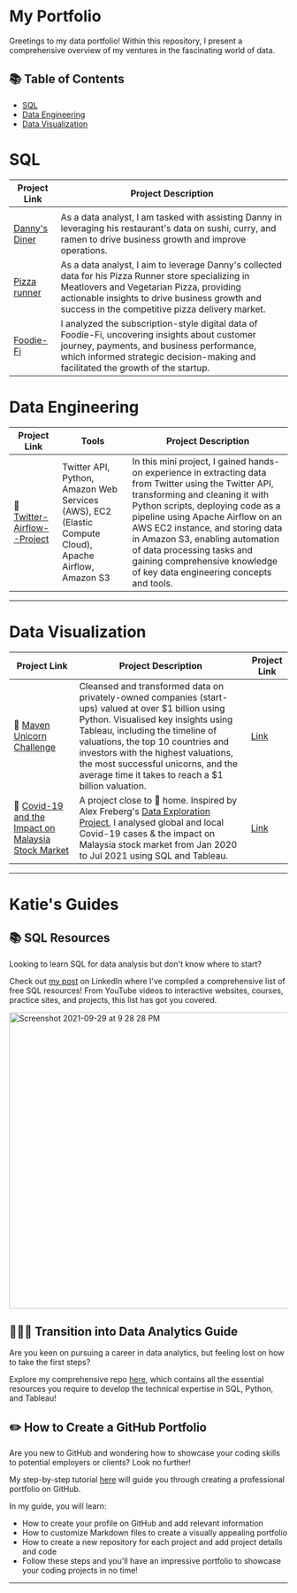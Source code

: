 # My Portfolio

Greetings to my data portfolio! Within this repository, I present a comprehensive overview of my ventures in the fascinating world of data. 

## 📚 Table of Contents
- [SQL](#sql)
- [Data Engineering](#data-engineering)
- [Data Visualization](#Data-Visualization)

# SQL

| Project Link | Project Description | 
|--------|-------|
|  | 
| [Danny's Diner](https://github.com/iamismaill/Serious-SQL/tree/main/8%20Week%20SQL%20Challenge/Case%20Danny's%20Diner)    |   As a data analyst, I am tasked with assisting Danny in leveraging his restaurant's data on sushi, curry, and ramen to drive business growth and improve operations.  | 
| [Pizza runner](https://github.com/iamismaill/Serious-SQL/tree/main/8%20Week%20SQL%20Challenge/Case%20Pizza%20runner)   |   As a data analyst, I aim to leverage Danny's collected data for his Pizza Runner store specializing in Meatlovers and Vegetarian Pizza, providing actionable insights to drive business growth and success in the competitive pizza delivery market.|  
|  [Foodie-Fi](https://github.com/iamismaill/Serious-SQL/tree/main/8%20Week%20SQL%20Challenge/Case%20Study%20Foodie%20FI) |   I analyzed the subscription-style digital data of Foodie-Fi, uncovering insights about customer journey, payments, and business performance, which informed strategic decision-making and facilitated the growth of the startup.  |  






# Data Engineering

| Project Link  | Tools | Project Description | 
|---|---|---|
| 🚗 [Twitter-Airflow--Project](https://github.com/iamismaill/Twitter-Airflow--Project)  | Twitter API, Python, Amazon Web Services (AWS), EC2 (Elastic Compute Cloud), Apache Airflow, Amazon S3 | In this mini project, I gained hands-on experience in extracting data from Twitter using the Twitter API, transforming and cleaning it with Python scripts, deploying code as a pipeline using Apache Airflow on an AWS EC2 instance, and storing data in Amazon S3, enabling automation of data processing tasks and gaining comprehensive knowledge of key data engineering concepts and tools. |
 

***

# Data Visualization 

| Project Link | Project Description | Project Link |
|---|---|---|
| 🦄 [Maven Unicorn Challenge](https://github.com/katiehuangx/Maven-Unicorn-Challenge) | Cleansed and transformed data on privately-owned companies (start-ups) valued at over $1 billion using Python. Visualised key insights using Tableau, including the timeline of valuations, the top 10 countries and investors with the highest valuations, the most successful unicorns, and the average time it takes to reach a $1 billion valuation. | [Link](https://public.tableau.com/app/profile/katie.huang/viz/UnicornCompanies_16502745371460/Unicorns?publish=yes) |
| 🦠 [Covid-19 and the Impact on Malaysia Stock Market](https://github.com/katiehuangx/Covid-19-and-Impact-on-Malaysia-stock-market) | A project close to 🏡 home. Inspired by Alex Freberg's [Data Exploration Project](https://www.youtube.com/watch?v=qfyynHBFOsM&list=PLUaB-1hjhk8H48Pj32z4GZgGWyylqv85f&index=1), I analysed global and local Covid-19 cases & the impact on Malaysia stock market from Jan 2020 to Jul 2021 using SQL and Tableau. | [Link](https://public.tableau.com/app/profile/katie.huang/viz/Covid-19anditsimpactonKLSEIndexPriceinMalaysia/Dashboard1) |

***

# Katie's Guides

## 📚 SQL Resources

Looking to learn SQL for data analysis but don't know where to start? 

Check out [my post](https://www.linkedin.com/posts/katiehuangx_sql-for-data-analysis-udacity-free-courses-activity-6838753919229931520-u44C) on LinkedIn where I've compiled a comprehensive list of free SQL resources! From YouTube videos to interactive websites, courses, practice sites, and projects, this list has got you covered.

<knb><img width="535" alt="Screenshot 2021-09-29 at 9 28 28 PM" src="https://user-images.githubusercontent.com/81607668/135277994-a45a6cf2-becc-464b-a0c3-5315bef99f33.png"></knb>

## 👩🏻‍💻 Transition into Data Analytics Guide

Are you keen on pursuing a career in data analytics, but feeling lost on how to take the first steps?

Explore my comprehensive repo [here](https://github.com/katiehuangx/Transition-into-Data-Analytics), which contains all the essential resources you require to develop the technical expertise in SQL, Python, and Tableau!

## ✏️ How to Create a GitHub Portfolio

Are you new to GitHub and wondering how to showcase your coding skills to potential employers or clients? Look no further! 

My step-by-step tutorial [here](https://github.com/katiehuangx/How-to-Create-a-GitHub-Portfolio/blob/main/README.md) will guide you through creating a professional portfolio on GitHub.

In my guide, you will learn:
- How to create your profile on GitHub and add relevant information
- How to customize Markdown files to create a visually appealing portfolio
- How to create a new repository for each project and add project details and code
- Follow these steps and you'll have an impressive portfolio to showcase your coding projects in no time!

***


